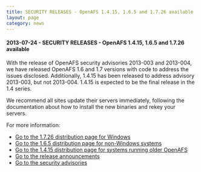 ```yaml
---
title: SECURITY RELEASES - OpenAFS 1.4.15, 1.6.5 and 1.7.26 available
layout: page
category: news
---
```


#### 2013-07-24 - SECURITY RELEASES - OpenAFS 1.4.15, 1.6.5 and 1.7.26 available

With the release of OpenAFS security advisories 2013-003 and 2013-004,
we have released OpenAFS 1.6 and 1.7 versions with code to address the
issues disclosed. Additionally, 1.4.15 has been released to address
advisory 2013-003, but not 2013-004. 1.4.15 is expected to be the final
release in the 1.4 series.

We recommend all sites update their servers immediately, following the
documentation about how to install the new binaries and rekey your
servers.

For more information:

-   [Go to the 1.7.26 distribution page for Windows](/release/openafs-1.7.26.html)
-   [Go to the 1.6.5 distribution page for non-Windows systems](/release/openafs-1.6.5.html)
-   [Go to the 1.4.15 distribution page for systems running older OpenAFS](/release/openafs-1.4.15.html)
-   [Go to the release announcements](/pipermail/openafs-announce/2013/000438.html)
-   [Go to the security advisories](/security/)

